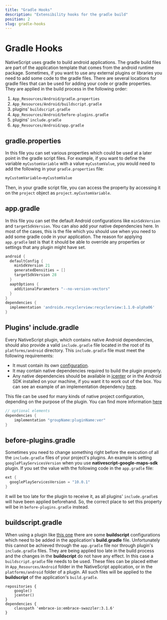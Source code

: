 ```yaml
---
title: "Gradle Hooks"
description: "Extensibility hooks for the gradle build"
position: 2
slug: gradle-hooks
---
```


# Gradle Hooks

NativeScript uses gradle to build android applications. The gradle build files are part of the application template that comes from the android runtime package. Sometimes, if you want to use any external plugins or libraries you need to add some code to the gradle files. There are several locations for gradle files that can be used for adding your code or gradle properties. They are applied in the build process in the following order:

1. `App_Resources/Android/gradle.properties`
1. `App_Resources/Android/buildscript.gradle`
1. plugins' `buildscript.gradle`
1. `App_Resources/Android/before-plugins.gradle`
1. plugins' `include.gradle`
1. `App_Resources/Android/app.gradle`

## gradle.properties

In this file you can set various properties which could be used at a later point in the gradle script files. For example, if you want to define the variable `myCustomVariable` with a value `myCustomValue`, you would need to add the following in your `gradle.properties` file:

``` Groovy
myCustomVariable=myCustomValue
```

Then, in your gradle script file, you can access the property by accessing it on the `project` object as `project.myCustomVariable`.

## app.gradle

In this file you can set the default Android configurations like `minSdkVersion` and `targetSdkVersion`. You can also add your native dependencies here. In most of the cases, this is the file which you should use when you need to add some gradle code in your application. The reason for applying `app.gradle` last is that it should be able to override any properties or settings that any plugin might have set.

``` Groovy
android {
  defaultConfig {
    minSdkVersion 21
    generatedDensities = []
    targetSdkVersion 28
  }
  aaptOptions {
    additionalParameters "--no-version-vectors"
  }
}
dependencies {
  implementation 'androidx.recyclerview:recyclerview:1.1.0-alpha06'
}
```

## Plugins' include.gradle

Every NativeScript plugin, which contains native Android dependencies, should also provide a valid `include.gradle` file located in the root of its `platforms/android` directory. This `include.gradle` file must meet the following requirements:

* It must contain its own [configuration](http://developer.android.com/tools/building/configuring-gradle.html).
* It may contain native dependencies required to build the plugin properly.
* Any native dependencies should be available in [jcenter](https://bintray.com/bintray/jcenter) or in the Android SDK installed on your machine, if you want it to work out of the box. You can see an example of an implementation dependency [here](https://github.com/NativeScript/nativescript-facebook/blob/master/src/platforms/android/include.gradle).

This file can be used for many kinds of native project configuration, depending on the purpose of the plugin. You can find more information [here](http://developer.android.com/tools/building/configuring-gradle.html)

``` Groovy
// optional elements
dependencies {
    implementation "groupName:pluginName:ver"
}
```

## before-plugins.gradle

Sometimes you need to change something right before the execution of all the `include.gradle` files of your project's plugins. An example is setting `googlePlayServicesVersion` when you use **nativescript-google-maps-sdk** plugin. If you set the value with the following code in the `app.gradle` file:

``` Groovy
ext {
  googlePlayServicesVersion = "10.0.1"
}
```

it will be too late for the plugin to receive it, as all plugins' `include.gradle`s will have been applied beforehand. So, the correct place to set this property will be in `before-plugins.gradle` instead.

## buildscript.gradle

When using a plugin like [this one](https://docs.embrace.io/docs/android-integration-guide) there are some **buildscript** configurations which need to be added in the application's **build.gradle** file. Unfortunately this cannot be achieved through the `app.gradle` file nor through plugin's `include.gradle` files. They are being applied too late in the build process and the changes in the **buildscript** do not have any effect. In this case a `buildscript.gradle` file needs to be used. These files can be placed either in `App_Resources/Android` folder in the NativeScript application, or in the `platforms/android` folder of a plugin. All such files will be applied to the **buildscript** of the application's `build.gradle`.

``` Gradle
repositories {
    google()
    jcenter()
}
dependencies {
    classpath 'embrace-io:embrace-swazzler:3.1.6'
}
```
